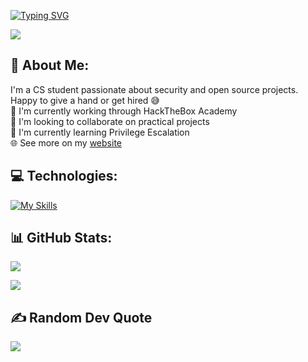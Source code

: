 [![Typing SVG](https://readme-typing-svg.demolab.com?font=Share+Tech+Mono&size=24&duration=1500&pause=1000&color=585CFF&vCenter=true&width=500&height=60&lines=Hi%2C+I'm+HeadphoneDent+%F0%9F%91%8B;currently%3A+playing+HackTheBox;should+be%3A+studying+for+an+exam;about+to%3A+commit+some+shenanigans)](https://git.io/typing-svg)

[![](https://visitcount.itsvg.in/api?id=gl1tchgh0st&label=Profile%20Views&color=12&pretty=true&icon=2)](https://visitcount.itsvg.in)

## 💫 About Me:
I'm a CS student passionate about security and open source projects. Happy to give a hand or get hired 😅<br>
🔭 I'm currently working through HackTheBox Academy<br>👯 I'm looking to collaborate on practical projects<br>🌱 I'm currently learning Privilege Escalation<br>🌐 See more on my [website](https://nicholasheinrich.tech)

## 💻 Technologies:
[![My Skills](https://skillicons.dev/icons?i=linux,bash,python,java,cpp,html,css,js)](https://skillicons.dev)

## 📊 GitHub Stats:
![](https://github-readme-stats.vercel.app/api?username=headphonedent&theme=dark&hide_border=false&include_all_commits=true&count_private=true)<br/>
<!--
![](https://github-readme-streak-stats.herokuapp.com/?user=headphonedent&theme=dark&hide_border=false)<br/>
-->
![](https://github-readme-stats.vercel.app/api/top-langs/?username=headphonedent&theme=dark&hide_border=false&include_all_commits=true&count_private=true&layout=compact)

<!-- Additional repo pins
[![Readme Card](https://github-readme-stats.vercel.app/api/pin/?username=headphonedent&repo=Echo&theme=shadow_red)](https://github.com/anuraghazra/github-readme-stats) 
-->

## ✍️ Random Dev Quote
![](https://quotes-github-readme.vercel.app/api?type=horizontal&theme=dark)
